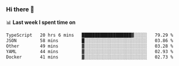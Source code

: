 ### Hi there 👋

<!--
**DBvc/DBvc** is a ✨ _special_ ✨ repository because its `README.md` (this file) appears on your GitHub profile.

Here are some ideas to get you started:

- 🔭 I’m currently working on ...
- 🌱 I’m currently learning ...
- 👯 I’m looking to collaborate on ...
- 🤔 I’m looking for help with ...
- 💬 Ask me about ...
- 📫 How to reach me: ...
- 😄 Pronouns: ...
- ⚡ Fun fact: ...
-->

📊 **Last week I spent time on**
<!--START_SECTION:waka-->

```txt
TypeScript   20 hrs 6 mins   ███████████████████▓░░░░░   79.29 %
JSON         58 mins         █░░░░░░░░░░░░░░░░░░░░░░░░   03.86 %
Other        49 mins         ▓░░░░░░░░░░░░░░░░░░░░░░░░   03.28 %
YAML         44 mins         ▓░░░░░░░░░░░░░░░░░░░░░░░░   02.93 %
Docker       41 mins         ▓░░░░░░░░░░░░░░░░░░░░░░░░   02.73 %
```

<!--END_SECTION:waka-->
